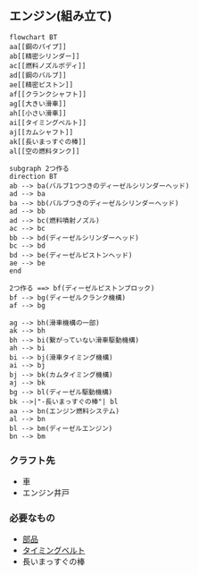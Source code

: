 ## エンジン(組み立て)
```mermaid
flowchart BT
aa[[鋼のパイプ]]
ab[[精密シリンダー]]
ac[[燃料ノズルボディ]]
ad[[鋼のバルブ]]
ae[[精密ピストン]]
af[[クランクシャフト]]
ag[[大きい滑車]]
ah[[小さい滑車]]
ai[[タイミングベルト]]
aj[[カムシャフト]]
ak[[長いまっすぐの棒]]
al[[空の燃料タンク]]

subgraph 2つ作る
direction BT
ab --> ba(バルブ1つつきのディーゼルシリンダーヘッド)
ad --> ba
ba --> bb(バルブつきのディーゼルシリンダーヘッド)
ad --> bb
ad --> bc(燃料噴射ノズル)
ac --> bc
bb --> bd(ディーゼルシリンダーヘッド)
bc --> bd
bd --> be(ディーゼルピストンヘッド)
ae --> be
end

2つ作る ==> bf(ディーゼルピストンブロック)
bf --> bg(ディーゼルクランク機構)
af --> bg

ag --> bh(滑車機構の一部)
ak --> bh
bh --> bi(繋がっていない滑車駆動機構)
ah --> bi
bi --> bj(滑車タイミング機構)
ai --> bj
bj --> bk(カムタイミング機構)
aj --> bk
bg --> bl(ディーゼル駆動機構)
bk -->|"-長いまっすぐの棒"| bl
aa --> bn(エンジン燃料システム)
al --> bn
bl --> bm(ディーゼルエンジン)
bn --> bm
```
### クラフト先
* 車
* エンジン井戸
### 必要なもの
* [部品](https://github.com/aya-0p/yah-craft-recipe/blob/main/Engine-parts.md)
* [タイミングベルト](https://github.com/aya-0p/yah-craft-recipe/blob/main/Rubber.md)
* 長いまっすぐの棒
